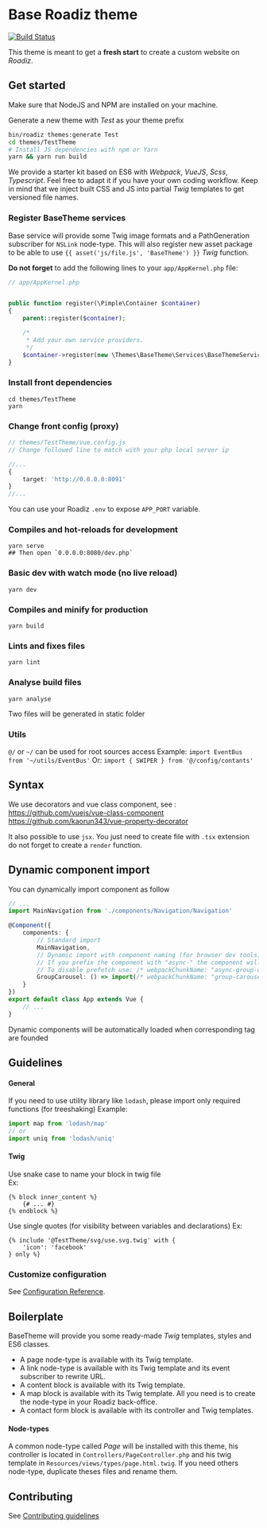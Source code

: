 # Base Roadiz theme

[![Build Status](https://travis-ci.org/roadiz/BaseTheme.svg?branch=master)](https://travis-ci.org/roadiz/BaseTheme)

This theme is meant to get a **fresh start** to create a custom website on *Roadiz*.

## Get started

Make sure that NodeJS and NPM are installed on your machine.

Generate a new theme with *Test* as your theme prefix

```bash
bin/roadiz themes:generate Test
cd themes/TestTheme
# Install JS dependencies with npm or Yarn
yarn && yarn run build
```

We provide a starter kit based on ES6 with *Webpack*, *VueJS*, *Scss*, *Typescript*. Feel free to adapt it if you have your own coding workflow. Keep in mind that we inject built CSS and JS into partial *Twig* templates to get versioned file names.

### Register BaseTheme services

Base service will provide some Twig image formats and a PathGeneration subscriber for `NSLink` node-type.
This will also register new asset package to be able to use `{{ asset('js/file.js', 'BaseTheme') }}` *Twig* function.

**Do not forget** to add the following lines to your `app/AppKernel.php` file:

```php
// app/AppKernel.php


public function register(\Pimple\Container $container)
{
    parent::register($container);

    /*
     * Add your own service providers.
     */
    $container->register(new \Themes\BaseTheme\Services\BaseThemeServiceProvider());
}
```

### Install front dependencies
```
cd themes/TestTheme
yarn
```

### Change front config (proxy)
```typescript
// themes/TestTheme/vue.config.js
// Change followed line to match with your php local server ip

//...
{
    target: 'http://0.0.0.0:8091'
}
//...
```

You can use your Roadiz `.env` to expose `APP_PORT` variable.

### Compiles and hot-reloads for development
```
yarn serve
## Then open `0.0.0.0:8080/dev.php`
```

### Basic dev with watch mode (no live reload)
```
yarn dev
```

### Compiles and minify for production
```
yarn build
```

### Lints and fixes files
```
yarn lint
```

### Analyse build files
```
yarn analyse
```

Two files will be generated in static folder

### Utils

`@/` or `~/` can be used for root sources access
Example: `import EventBus from '~/utils/EventBus'`
Or: `import { SWIPER } from '@/config/contants'` 

## Syntax

We use decorators and vue class component, see : 
https://github.com/vuejs/vue-class-component
https://github.com/kaorun343/vue-property-decorator

It also possible to use `jsx`. You just need to create file with `.tsx` extension do not forget to create a `render` function.

## Dynamic component import

You can dynamically import component as follow
```typescript
// ...
import MainNavigation from './components/Navigation/Navigation'

@Component({
    components: {
        // Standard import
        MainNavigation,
        // Dynamic import with component naming (for browser dev tools)
        // If you prefix the component with "async-" the component will be not prefetch
        // To disable prefetch use: /* webpackChunkName: "async-group-carousel" */ 
        GroupCarousel: () => import(/* webpackChunkName: "group-carousel" */'./components/GroupCarousel/GroupCarousel')
    }
})
export default class App extends Vue {
    // ...
}
```

Dynamic components will be automatically loaded when corresponding tag are founded

## Guidelines

#### General

If you need to use utility library like `lodash`, please import only required functions (for treeshaking)
Example:
```typescript
import map from 'lodash/map'
// or
import uniq from 'lodash/uniq'
```

#### Twig

Use snake case to name your block in twig file  
Ex:
```twig
{% block inner_content %}
    {# ... #}
{% endblock %}
```

Use single quotes  (for visibility between variables and declarations)
Ex:
```twig
{% include '@TestTheme/svg/use.svg.twig' with {
    'icon': 'facebook'
} only %}
```

### Customize configuration
See [Configuration Reference](https://cli.vuejs.org/config/).


## Boilerplate

BaseTheme will provide you some ready-made *Twig* templates, styles and ES6 classes.

- A page node-type is available with its Twig template.
- A link node-type is available with its Twig template and its event subscriber to rewrite URL. 
- A content block is available with its Twig template.
- A map block is available with its Twig template. All you need is to create the node-type in your Roadiz back-office.
- A contact form block is available with its controller and Twig templates. 

#### Node-types

A common node-type called *Page* will be installed with this theme, his controller is located 
in `Controllers/PageController.php` and his twig template in `Resources/views/types/page.html.twig`.
If you need others node-type, duplicate theses files and rename them.

## Contributing

See [Contributing guidelines](./CONTRIBUTING.md)

